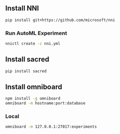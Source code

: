 ## Install NNI

```bash
pip install git+https://github.com/microsoft/nni
```

### Run AutoML Experiment

```bash
nnictl create -c nni.yml
```

## Install sacred

```bash
pip install sacred
```

## Install omniboard
```bash
npm install -g omniboard
omniboard -m hostname:port:database

```
### Local
```bash
omniboard -m 127.0.0.1:27017:experiments
```

